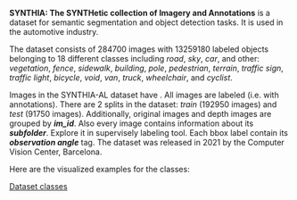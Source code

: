**SYNTHIA: The SYNTHetic collection of Imagery and Annotations** is a dataset for semantic segmentation and object detection tasks. It is used in the automotive industry. 

The dataset consists of 284700 images with 13259180 labeled objects belonging to 18 different classes including *road*, *sky*, *car*, and other: *vegetation*, *fence*, *sidewalk*, *building*, *pole*, *pedestrian*, *terrain*, *traffic sign*, *traffic light*, *bicycle*, *void*, *van*, *truck*, *wheelchair*, and *cyclist*.

Images in the SYNTHIA-AL dataset have . All images are labeled (i.e. with annotations). There are 2 splits in the dataset: *train* (192950 images) and *test* (91750 images). Additionally, original images and depth images are grouped by ***im_id***. Also every image contains information about its ***subfolder***. Explore it in supervisely labeling tool. Each bbox label contain its ***observation angle*** tag. The dataset was released in 2021 by the Computer Vision Center, Barcelona.

Here are the visualized examples for the classes:

[Dataset classes](https://github.com/dataset-ninja/synthia-all/raw/main/visualizations/classes_preview.webm)
